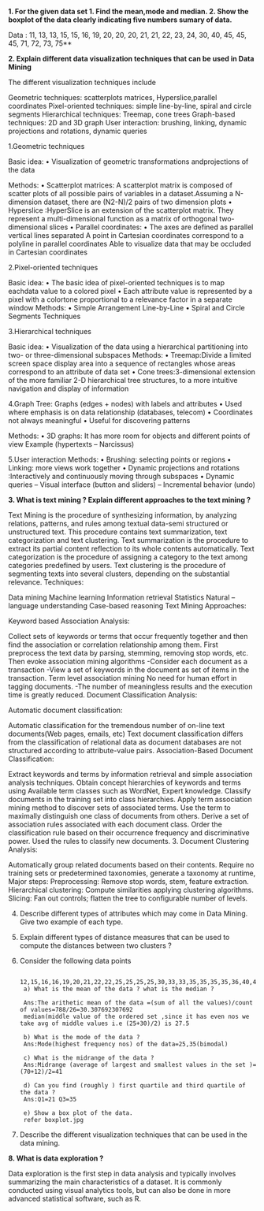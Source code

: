 
**1. For the given data set
    1. Find the mean,mode and median.
    2. Show the boxplot of the data clearly indicating five numbers sumary of data.**

Data : 11, 13, 13,  15, 15, 16, 19, 20, 20, 20, 21, 21, 22, 23, 24, 30, 40, 45, 45, 45, 71, 72, 73, 75**


**2. Explain different data visualization techniques that can be used in Data Mining**

The different visualization techniques include

Geometric techniques: scatterplots matrices, Hyperslice,parallel coordinates
Pixel-oriented techniques: simple line-by-line, spiral and circle segments
Hierarchical techniques: Treemap, cone trees
Graph-based techniques: 2D and 3D graph
User interaction: brushing, linking, dynamic projections and rotations, dynamic queries

1.Geometric techniques

Basic idea:
• Visualization of geometric transformations andprojections of the data

Methods:
• Scatterplot matrices: A scatterplot matrix is composed of scatter plots of all possible pairs of
variables in a dataset.Assuming a N-dimension dataset, there are (N2-N)/2 pairs of two dimension plots
• Hyperslice :HyperSlice is an extension of the scatterplot matrix. They represent a
multi-dimensional function as a matrix of orthogonal two-dimensional slices
• Parallel coordinates: • The axes are defined as parallel vertical lines separated A point in Cartesian coordinates
correspond to a polyline in parallel coordinates Able to visualize data that may be occluded in Cartesian coordinates

2.Pixel-oriented techniques

Basic idea:
• The basic idea of pixel-oriented techniques is to map eachdata value to a colored pixel
• Each attribute value is represented by a pixel with a colortone proportional to a relevance factor in a separate
window
Methods:
• Simple Arrangement Line-by-Line
• Spiral and Circle Segments Techniques

3.Hierarchical techniques

Basic idea:
• Visualization of the data using a hierarchical partitioning into two- or three-dimensional
subspaces
Methods:
• Treemap:Divide a limited screen space display area into a sequence of rectangles whose areas correspond to an attribute of data set
• Cone trees:3-dimensional extension of the more familiar 2-D hierarchical tree structures, to a more intuitive navigation and display of information

4.Graph Tree: Graphs (edges + nodes) with labels and attributes
• Used where emphasis is on data relationship
(databases, telecom)
• Coordinates not always meaningful
• Useful for discovering patterns

Methods:
• 3D graphs: It has more room for objects and different points of view
 Example (hypertexts – Narcissus) 

5.User interaction
Methods:
• Brushing: selecting points or regions
• Linking: more views work together
• Dynamic projections and rotations :Interactively and continuously moving through subspaces
• Dynamic queries
– Visual interface (button and sliders)
– Incremental behavior (undo)

**3. What is text mining ? Explain different approaches to the text mining ?**

Text Mining is the procedure of synthesizing information, by analyzing relations, patterns, and rules among textual data-semi structured or unstructured text.
This procedure contains text summarization, text categorization and text clustering.
Text summarization is the procedure to extract its partial content reflection to its whole contents automatically.
Text categorization is the procedure of assigning a category to the text among categories predefined by users.
Text clustering is the procedure of segmenting texts into several clusters, depending on the substantial relevance.
Techniques:

Data mining
Machine learning
Information retrieval
Statistics
Natural –language understanding
Case-based reasoning
Text Mining Approaches:

Keyword based Association Analysis:

Collect sets of keywords or terms that occur frequently together and then find the association or correlation relationship among them.
First preprocess the text data by parsing, stemming, removing stop words, etc.
Then evoke association mining algorithms -Consider each document as a transaction -View a set of keywords in the document as set of items in the transaction.
Term level association mining
No need for human effort in tagging documents. -The number of meaningless results and the execution time is greatly reduced.
Document Classification Analysis:

Automatic document classification:

Automatic classification for the tremendous number of on-line text documents(Web pages, emails, etc)
Text document classification differs from the classification of relational data as document databases are not structured according to attribute-value pairs.
Association-Based Document Classification:

Extract keywords and terms by information retrieval and simple association analysis techniques.
Obtain concept hierarchies of keywords and terms using Available term classes such as WordNet, Expert knowledge.
Classify documents in the training set into class hierarchies.
Apply term association mining method to discover sets of associated terms.
Use the term to maximally distinguish one class of documents from others.
Derive a set of association rules associated with each document class.
Order the classification rule based on their occurrence frequency and discriminative power.
Used the rules to classify new documents.
3. Document Clustering Analysis:

Automatically group related documents based on their contents.
Require no training sets or predetermined taxonomies, generate a taxonomy at runtime,
Major steps:
Preprocessing: Remove stop words, stem, feature extraction.
Hierarchical clustering: Compute similarities applying clustering algorithms.
Slicing: Fan out controls; flatten the tree to configurable number of levels.



4. Describe different types of attributes which may come in Data Mining. Give two example of each type.

 
5. Explain different types of distance measures that can be used to compute the distances between two clusters ?


6. Consider the following data points 

        12,15,16,16,19,20,21,22,22,25,25,25,25,30,33,33,35,35,35,35,36,40,45,46,52,70
        a) What is the mean of the data ? what is the median ?

        Ans:The arithetic mean of the data =(sum of all the values)/count of values=788/26=30.307692307692
        median(middle value of the ordered set ,since it has even nos we take avg of middle values i.e (25+30)/2) is 27.5
        
        b) What is the mode of the data ?
        Ans:Mode(highest frequency nos) of the data=25,35(bimodal) 
        
        c) What is the midrange of the data ?
        Ans:Midrange (average of largest and smallest values in the set )=(70+12)/2=41
        
        d) Can you find (roughly ) first quartile and third quartile of the data ? 
        Ans:Q1=21 Q3=35
        
        e) Show a box plot of the data.
        refer boxplot.jpg

7. Describe the different visualization techniques that can be used in the data mining.

**8. What is data exploration ?**

Data exploration is the first step in data analysis and typically involves summarizing the main characteristics of a dataset. It is commonly conducted using visual analytics tools, but can also be done in more advanced statistical software, such as R.



